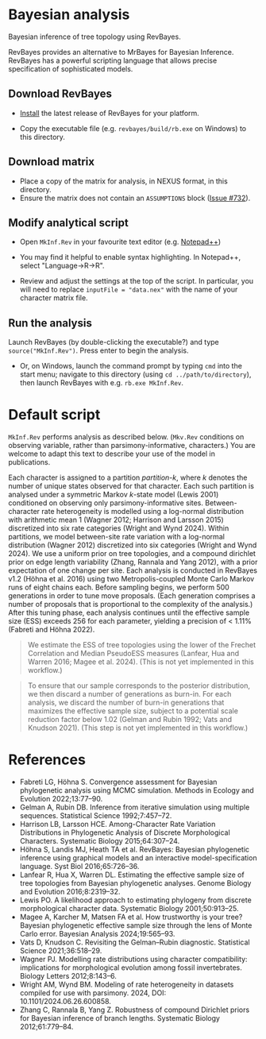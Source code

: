 # Bayesian analysis

Bayesian inference of tree topology using RevBayes.

RevBayes provides an alternative to MrBayes for Bayesian Inference.
RevBayes has a powerful scripting language that allows precise specification of
sophisticated models.


## Download RevBayes

- [Install](https://revbayes.github.io/download) the latest release of RevBayes for your platform.

- Copy the executable file (e.g. `revbayes/build/rb.exe` on Windows) to this directory.

## Download matrix

- Place a copy of the matrix for analysis, in NEXUS format, in this directory.
- Ensure the matrix does not contain an `ASSUMPTIONS` block ([Issue #732](https://github.com/revbayes/revbayes/issues/732)).


## Modify analytical script

- Open `MkInf.Rev` in your favourite text editor (e.g.
[Notepad++](https://notepad-plus-plus.org/downloads/))

- You may find it helpful to enable syntax highlighting.  In Notepad++, 
  select "Language→R→R".
  
- Review and adjust the settings at the top of the script.  In particular, you
  will need to replace `inputFile = "data.nex"` with the name of your character matrix file.


## Run the analysis

Launch RevBayes (by double-clicking the executable?) and type
`source("MkInf.Rev")`.  Press enter to begin the analysis.

- Or, on Windows, launch the command prompt by typing `cmd` into the start menu; navigate to this directory
  (using `cd ../path/to/directory`), then launch RevBayes with e.g. `rb.exe MkInf.Rev`.


# Default script

`MkInf.Rev` performs analysis as described below.
(`Mkv.Rev` conditions on observing variable, rather than parsimony-informative, characters.)
You are welcome to adapt this text to describe your use of the model in publications.

Each character is assigned to a partition _partition-k_, where
_k_ denotes the number of unique states observed for that character.
Each such partition is analysed under a symmetric Markov _k_-state model
(Lewis 2001) conditioned on observing only parsimony-informative sites.
Between-character rate heterogeneity is modelled using a log-normal distribution
with arithmetic mean 1 (Wagner 2012; Harrison and Larsson 2015) discretized into
six rate categories (Wright and Wynd 2024).
Within partitions, we model between-site rate variation with a log-normal
distribution (Wagner 2012) discretized into six categories (Wright and Wynd 2024).
We use a uniform prior on tree topologies, and a compound dirichlet prior on
edge length variability (Zhang, Rannala and Yang 2012), with a prior
expectation of one change per site.
Each analysis is conducted in RevBayes v1.2 (Höhna et al. 2016) using two
Metropolis-coupled Monte Carlo Markov runs of eight chains each.
Before sampling begins, we perform 500 generations in order to tune move
proposals.
(Each generation comprises a number of proposals that is proportional to the
complexity of the analysis.)
After this tuning phase, each analysis continues until the effective sample size
(ESS) exceeds 256 for each parameter, yielding a precision of < 1.11%
(Fabreti and Höhna 2022).

> We estimate the ESS of tree topologies using the lower of
> the Frechet Correlation and Median PseudoESS measures
> (Lanfear, Hua and Warren 2016; Magee et al. 2024).
> (This is not yet implemented in this workflow.)

> To ensure that our sample corresponds to the posterior distribution, we then
> discard a number of generations as burn-in.
> For each analysis, we discard the number of burn-in generations that maximizes
> the effective sample size, subject to a potential scale reduction factor below
> 1.02 (Gelman and Rubin 1992; Vats and Knudson 2021).
> (This step is not yet implemented in this workflow.)


# References

* Fabreti LG, Höhna S. Convergence assessment for Bayesian phylogenetic analysis using MCMC simulation. Methods in Ecology and Evolution 2022;13:77–90.
* Gelman A, Rubin DB. Inference from iterative simulation using multiple sequences. Statistical Science 1992;7:457–72.
* Harrison LB, Larsson HCE. Among-Character Rate Variation Distributions in Phylogenetic Analysis of Discrete Morphological Characters. Systematic Biology 2015;64:307–24.
* Höhna S, Landis MJ, Heath TA et al. RevBayes: Bayesian phylogenetic inference using graphical models and an interactive model-specification language. Syst Biol 2016;65:726–36.
* Lanfear R, Hua X, Warren DL. Estimating the effective sample size of tree topologies from Bayesian phylogenetic analyses. Genome Biology and Evolution 2016;8:2319–32.
* Lewis PO. A likelihood approach to estimating phylogeny from discrete morphological character data. Systematic Biology 2001;50:913–25.
* Magee A, Karcher M, Matsen FA et al. How trustworthy is your tree? Bayesian phylogenetic effective sample size through the lens of Monte Carlo error. Bayesian Analysis 2024;19:565–93.
* Vats D, Knudson C. Revisiting the Gelman–Rubin diagnostic. Statistical Science 2021;36:518–29.
* Wagner PJ. Modelling rate distributions using character compatibility: implications for morphological evolution among fossil invertebrates. Biology Letters 2012;8:143–6.
* Wright AM, Wynd BM. Modeling of rate heterogeneity in datasets compiled for use with parsimony. 2024, DOI: 10.1101/2024.06.26.600858.
* Zhang C, Rannala B, Yang Z. Robustness of compound Dirichlet priors for Bayesian inference of branch lengths. Systematic Biology 2012;61:779–84.
